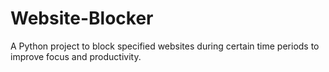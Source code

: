 # Website-Blocker
A Python project to block specified websites during certain time periods to improve focus and productivity.
